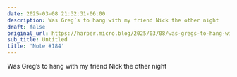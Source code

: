 ```yaml
---
date: 2025-03-08 21:32:31-06:00
description: Was Greg’s to hang with my friend Nick the other night
draft: false
original_url: https://harper.micro.blog/2025/03/08/was-gregs-to-hang-with.html
sub_title: Untitled
title: 'Note #184'
---
```


Was Greg’s to hang with my friend Nick the other night